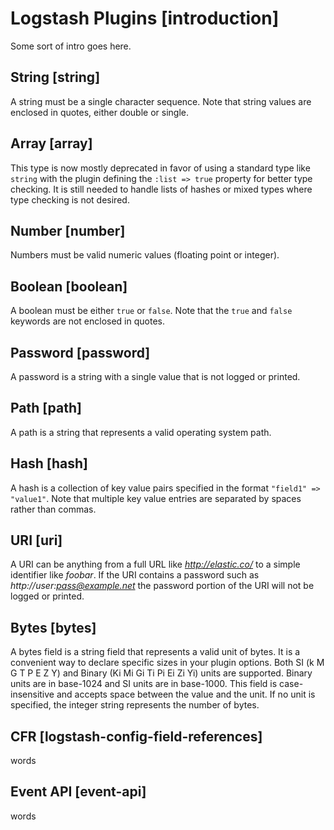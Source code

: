 # Logstash Plugins [introduction]

Some sort of intro goes here.


## String [string] 

A string must be a single character sequence. Note that string values are enclosed in quotes, either double or single.


## Array [array] 

This type is now mostly deprecated in favor of using a standard type like `string` with the plugin defining the `:list => true` property for better type checking. It is still needed to handle lists of hashes or mixed types where type checking is not desired.


## Number [number] 

Numbers must be valid numeric values (floating point or integer).


## Boolean [boolean] 

A boolean must be either `true` or `false`. Note that the `true` and `false` keywords are not enclosed in quotes.


## Password [password] 

A password is a string with a single value that is not logged or printed.


## Path [path] 

A path is a string that represents a valid operating system path.


## Hash [hash] 

A hash is a collection of key value pairs specified in the format `"field1" => "value1"`. Note that multiple key value entries are separated by spaces rather than commas.


## URI [uri] 

A URI can be anything from a full URL like *http://elastic.co/* to a simple identifier like *foobar*. If the URI contains a password such as *http://user:pass@example.net* the password portion of the URI will not be logged or printed.


## Bytes [bytes] 

A bytes field is a string field that represents a valid unit of bytes. It is a convenient way to declare specific sizes in your plugin options. Both SI (k M G T P E Z Y) and Binary (Ki Mi Gi Ti Pi Ei Zi Yi) units are supported. Binary units are in base-1024 and SI units are in base-1000. This field is case-insensitive and accepts space between the value and the unit. If no unit is specified, the integer string represents the number of bytes.


## CFR [logstash-config-field-references] 

words


## Event API [event-api] 

words

